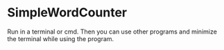 # SimpleWordCounter
Run in a terminal or cmd. Then you can use other programs and minimize the terminal while using the program.
